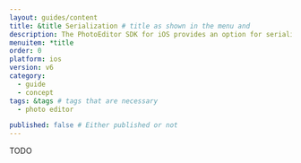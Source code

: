 ```yaml
---
layout: guides/content
title: &title Serialization # title as shown in the menu and 
description: The PhotoEditor SDK for iOS provides an option for serialization and deserialization, allowing your users to save and revise their work anytime.
menuitem: *title
order: 0
platform: ios
version: v6
category: 
  - guide
  - concept
tags: &tags # tags that are necessary
  - photo editor 

published: false # Either published or not 
---
```


TODO
